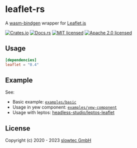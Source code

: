 # leaflet-rs

A [wasm-bindgen](https://github.com/rustwasm/wasm-bindgen)
wrapper for
[Leaflet.js](https://leafletjs.com/)

[![Crates.io](https://img.shields.io/crates/v/leaflet.svg)](https://crates.io/crates/leaflet)
[![Docs.rs](https://docs.rs/leaflet/badge.svg)](https://docs.rs/leaflet/)
[![MIT licensed](https://img.shields.io/badge/license-MIT-blue.svg)](./LICENSE-MIT)
[![Apache 2.0 licensed](https://img.shields.io/badge/license-Apache%202.0-blue.svg)](./LICENSE-APACHE)

## Usage

```toml
[dependencies]
leaflet = "0.4"
```

## Example

See:

- Basic example: [`examples/basic`](https://github.com/slowtec/leaflet-rs/tree/master/examples/basic)
- Usage in yew component: [`examples/yew-component`](https://github.com/slowtec/leaflet-rs/tree/master/examples/yew-component)
- Usage with leptos: [headless-studio/leptos-leaflet](https://github.com/headless-studio/leptos-leaflet)

## License

Copyright (c) 2020 - 2023 [slowtec GmbH](https://slowtec.de)
